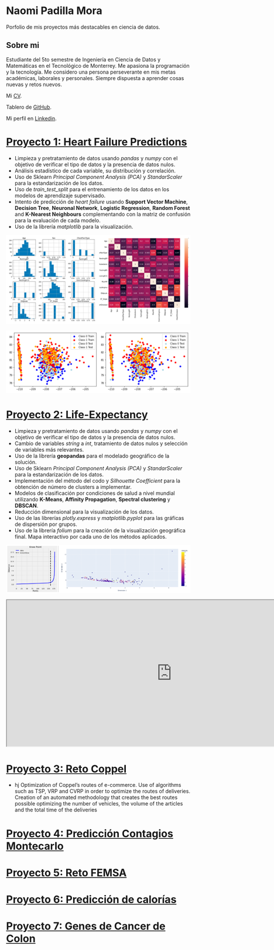 # Naomi Padilla Mora
Porfolio de mis proyectos más destacables en ciencia de datos.

## Sobre mi
Estudiante del 5to semestre de Ingeniería en Ciencia de Datos y Matemáticas en el Tecnológico de Monterrey.
Me apasiona la programación y la tecnología. Me considero una persona perseverante en mis metas académicas, laborales y personales. Siempre dispuesta a aprender cosas nuevas y retos nuevos.

Mi [CV](https://github.com/NaomiPadillaM/Naomi_Portfolio/blob/main/files/Naomi_Padilla%20Mora_Resume.pdf).

Tablero de [GitHub](https://github.com/NaomiPadillaM).

Mi perfil en [Linkedin](https://www.linkedin.com/in/naomi-padilla-mora-/).

# [Proyecto 1: Heart Failure Predictions](https://github.com/NaomiPadillaM/Heart-Failure-Predictions.git)
* Limpieza y pretratamiento de datos usando *pandas* y *numpy* con el objetivo de verificar el tipo de datos y la presencia de datos nulos.
* Análisis estadístico de cada variable, su distribución y correlación. 
* Uso de Sklearn *Principal Component Analysis (PCA)* y *StandarScaler* para la estandarización de los datos.
* Uso de *train_test_split* para el entrenamiento de los datos en los modelos de aprendizaje supervisado.
* Intento de predicción de _heart failure_ usando **Support Vector Machine**, **Decision Tree**, **Neuronal Network**, **Logistic Regression**, **Random Forest** and **K-Nearest Neighbours** complementando con la matriz de confusión para la evaluación de cada modelo. 
* Uso de la librería _matplotlib_ para la visualización. 

![](/images/heart_1.png)

![](/images/heart_2.png)


# [Proyecto 2: Life-Expectancy](https://naomipadillam.github.io/Life-Expectancy/) 
* Limpieza y pretratamiento de datos usando *pandas* y *numpy* con el objetivo de verificar el tipo de datos y la presencia de datos nulos.
* Cambio de variables _string_ a _int_, tratamiento de datos nulos y selección de variables más relevantes.
* Uso de la librería **geopandas** para el modelado geográfico de la solución.
* Uso de Sklearn *Principal Component Analysis (PCA)* y *StandarScaler* para la estandarización de los datos.
* Implementación del método del codo y _Silhouette Coefficient_ para la obtención de número de clusters a implementar.
* Modelos de clasificación por condiciones de salud a nivel mundial utilizando **K-Means**, **Affinity Propagation**, **Spectral clustering** y **DBSCAN**.
* Reducción dimensional para la visualización de los datos.
* Uso de las librerías _plotly.express_ y _matplotlib.pyplot_ para las gráficas de dispersión por grupos. 
* Uso de la librería _folium_ para la creación de la visualización geográfica final. Mapa interactivo por cada uno de los métodos aplicados.

![](/images/life_1.png)

<iframe src="https://e6lifenosupervisado.netlify.app/" height="400" width="900"></iframe>

# [Proyecto 3: Reto Coppel](https://naomipadillam.github.io/RetoCoppel/) 
* hj
Optimization of Coppel’s routes of e-commerce. Use of algorithms such as TSP, VRP and CVRP in order to optimize the routes of deliveries. Creation of an automated methodology that creates the best routes possible optimizing the number of vehicles, the volume of the articles and the total time of the deliveries



# [Proyecto 4: Predicción Contagios Montecarlo](https://naomipadillam.github.io/ContagioMontecarlo/) 

# [Proyecto 5: Reto FEMSA](https://github.com/NaomiPadillaM/Reto-FEMSA-COCA-COLA) 

# [Proyecto 6: Predicción de calorías](https://github.com/NaomiPadillaM/Prediccion-de-calorias) 

# [Proyecto 7: Genes de Cancer de Colon](https://github.com/NaomiPadillaM/Genes-en-cancer-colon) 

